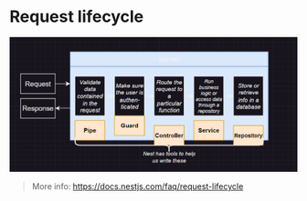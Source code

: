# Request lifecycle

![Alt text](image.png)

> More info: https://docs.nestjs.com/faq/request-lifecycle